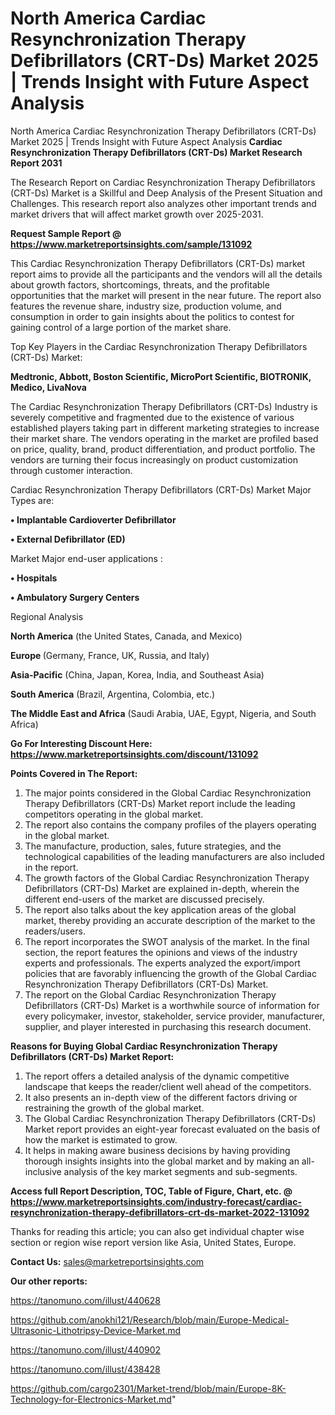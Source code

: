 # North America Cardiac Resynchronization Therapy Defibrillators (CRT-Ds) Market 2025 | Trends Insight with Future Aspect Analysis
North America Cardiac Resynchronization Therapy Defibrillators (CRT-Ds) Market 2025 | Trends Insight with Future Aspect Analysis
<strong>Cardiac Resynchronization Therapy Defibrillators (CRT-Ds) Market Research Report 2031</strong>

The Research Report on Cardiac Resynchronization Therapy Defibrillators (CRT-Ds) Market is a Skillful and Deep Analysis of the Present Situation and Challenges. This research report also analyzes other important trends and market drivers that will affect market growth over 2025-2031.

<strong>Request Sample Report @ <a href=https://www.marketreportsinsights.com/sample/131092>https://www.marketreportsinsights.com/sample/131092</a></strong>

This Cardiac Resynchronization Therapy Defibrillators (CRT-Ds) market report aims to provide all the participants and the vendors will all the details about growth factors, shortcomings, threats, and the profitable opportunities that the market will present in the near future. The report also features the revenue share, industry size, production volume, and consumption in order to gain insights about the politics to contest for gaining control of a large portion of the market share.

Top Key Players in the Cardiac Resynchronization Therapy Defibrillators (CRT-Ds) Market:

<strong>Medtronic, Abbott, Boston Scientific, MicroPort Scientific, BIOTRONIK, Medico, LivaNova</strong>

The Cardiac Resynchronization Therapy Defibrillators (CRT-Ds) Industry is severely competitive and fragmented due to the existence of various established players taking part in different marketing strategies to increase their market share. The vendors operating in the market are profiled based on price, quality, brand, product differentiation, and product portfolio. The vendors are turning their focus increasingly on product customization through customer interaction.

Cardiac Resynchronization Therapy Defibrillators (CRT-Ds) Market Major Types are:

<strong>• Implantable Cardioverter Defibrillator

• External Defibrillator (ED)</strong>

Market Major end-user applications :

<strong>• Hospitals

• Ambulatory Surgery Centers</strong>

Regional Analysis

</u><strong><b>North America</b></strong> (the United States, Canada, and Mexico)

<strong><b>Europe </b></strong>(Germany, France, UK, Russia, and Italy)

<strong><b>Asia-Pacific</b></strong> (China, Japan, Korea, India, and Southeast Asia)

<strong><b>South America</b></strong> (Brazil, Argentina, Colombia, etc.)

<strong><b>The Middle East and Africa</b></strong> (Saudi Arabia, UAE, Egypt, Nigeria, and South Africa)

<strong>Go For Interesting Discount Here: <a href=https://www.marketreportsinsights.com/discount/131092>https://www.marketreportsinsights.com/discount/131092</a></strong>

<strong>Points Covered in The Report:</strong>
<ol>
  <li>The major points considered in the Global Cardiac Resynchronization Therapy Defibrillators (CRT-Ds) Market report include the leading competitors operating in the global market.</li>
  <li>The report also contains the company profiles of the players operating in the global market.</li>
  <li>The manufacture, production, sales, future strategies, and the technological capabilities of the leading manufacturers are also included in the report.</li>
  <li>The growth factors of the Global Cardiac Resynchronization Therapy Defibrillators (CRT-Ds) Market are explained in-depth, wherein the different end-users of the market are discussed precisely.</li>
  <li>The report also talks about the key application areas of the global market, thereby providing an accurate description of the market to the readers/users.</li>
  <li>The report incorporates the SWOT analysis of the market. In the final section, the report features the opinions and views of the industry experts and professionals. The experts analyzed the export/import policies that are favorably influencing the growth of the Global Cardiac Resynchronization Therapy Defibrillators (CRT-Ds) Market.</li>
  <li>The report on the Global Cardiac Resynchronization Therapy Defibrillators (CRT-Ds) Market is a worthwhile source of information for every policymaker, investor, stakeholder, service provider, manufacturer, supplier, and player interested in purchasing this research document.</li>
</ol>
<strong>Reasons for Buying Global Cardiac Resynchronization Therapy Defibrillators (CRT-Ds) Market Report:</strong>

<ol>
  <li>The report offers a detailed analysis of the dynamic competitive landscape that keeps the reader/client well ahead of the competitors.</li>
  <li>It also presents an in-depth view of the different factors driving or restraining the growth of the global market.</li>
  <li>The Global Cardiac Resynchronization Therapy Defibrillators (CRT-Ds) Market report provides an eight-year forecast evaluated on the basis of how the market is estimated to grow.</li>
  <li>It helps in making aware business decisions by having providing thorough insights insights into the global market and by making an all-inclusive analysis of the key market segments and sub-segments.</li>
</ol>
<strong>Access full Report Description, TOC, Table of Figure, Chart, etc. @ <a href=https://www.marketreportsinsights.com/industry-forecast/cardiac-resynchronization-therapy-defibrillators-crt-ds-market-2022-131092>https://www.marketreportsinsights.com/industry-forecast/cardiac-resynchronization-therapy-defibrillators-crt-ds-market-2022-131092</a></strong>


Thanks for reading this article; you can also get individual chapter wise section or region wise report version like Asia, United States, Europe.

<strong>Contact Us:</strong>
sales@marketreportsinsights.com

<strong>Our other reports:</strong>

<a href=https://tanomuno.com/illust/440628>https://tanomuno.com/illust/440628</a>

<a href=https://github.com/anokhi121/Research/blob/main/Europe-Medical-Ultrasonic-Lithotripsy-Device-Market.md>https://github.com/anokhi121/Research/blob/main/Europe-Medical-Ultrasonic-Lithotripsy-Device-Market.md</a>

<a href=https://tanomuno.com/illust/440902>https://tanomuno.com/illust/440902</a>

<a href=https://tanomuno.com/illust/438428>https://tanomuno.com/illust/438428</a>

<a href=https://github.com/cargo2301/Market-trend/blob/main/Europe-8K-Technology-for-Electronics-Market.md>https://github.com/cargo2301/Market-trend/blob/main/Europe-8K-Technology-for-Electronics-Market.md</a>"
